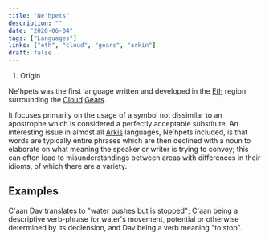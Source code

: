 ```yaml
---
title: "Ne'hpets"
description: ""
date: "2020-06-04"
tags: ["Languages"]
links: ["eth", "cloud", "gears", "arkin"]
draft: false
---
```


1. Origin

Ne'hpets was the first language written and developed in the [Eth](/notes/eth/) region surrounding the [Cloud](/notes/cloud/) [Gears](/notes/gears/).  

It focuses primarily on the usage of a symbol not dissimilar to an apostrophe which is considered a perfectly acceptable substitute.  An interesting issue in almost all [Arkis](/notes/arkin/) languages, Ne'hpets included, is that words are typically entire phrases which are then declined with a noun to elaborate on what meaning the speaker or writer is trying to convey; this can often lead to misunderstandings between areas with differences in their idioms, of which there are a variety.

## Examples
C'aan Dav translates to "water pushes but is stopped"; C'aan being a descriptive verb-phrase for water's movement, potential or otherwise determined by its declension, and Dav being a verb meaning "to stop".
